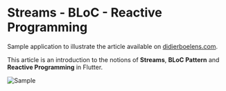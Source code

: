 # Streams - BLoC - Reactive Programming

Sample application to illustrate the article available on [didierboelens.com](https://www.didierboelens.com/2018/08/reactive-programming---streams---bloc/).

This article is an introduction to the notions of **Streams**, **BLoC Pattern** and **Reactive Programming** in Flutter.

![Sample](https://www.didierboelens.com/images/streams_app_1.gif)